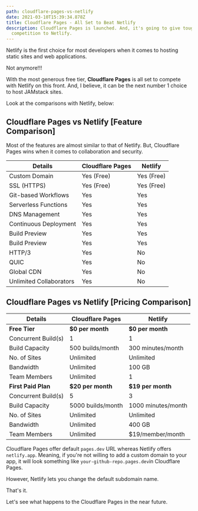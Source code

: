 ```yaml
---
path: cloudflare-pages-vs-netlify
date: 2021-03-10T15:39:34.878Z
title: Cloudflare Pages - All Set to Beat Netlify
description: Cloudflare Pages is launched. And, it's going to give tough
  competition to Netlify.
---
```

Netlify is the first choice for most developers when it comes to hosting static sites and web applications.

Not anymore!!!

With the most generous free tier, **Cloudflare Pages** is all set to compete with Netlify on this front. And, I believe, it can be the next number 1 choice to host JAMstack sites.

Look at the comparisons with Netlify, below:

## Cloudflare Pages vs Netlify \[Feature Comparison]

Most of the features are almost similar to that of Netlify. But, Cloudflare Pages wins when it comes to collaboration and security.

| Details                 | Cloudflare Pages | Netlify    |
| ----------------------- | ---------------- | ---------- |
| Custom Domain           | Yes (Free)       | Yes (Free) |
| SSL (HTTPS)             | Yes (Free)       | Yes (Free) |
| Git-based Workflows     | Yes              | Yes        |
| Serverless Functions    | Yes              | Yes        |
| DNS Management          | Yes              | Yes        |
| Continuous Deployment   | Yes              | Yes        |
| Build Preview           | Yes              | Yes        |
| Build Preview           | Yes              | Yes        |
| HTTP/3                  | Yes              | No         |
| QUIC                    | Yes              | No         |
| Global CDN              | Yes              | No         |
| Unlimited Collaborators | Yes              | No         |

## Cloudflare Pages vs Netlify \[Pricing Comparison]

| Details             | Cloudflare Pages  | Netlify            |
| ------------------- | ----------------- | ------------------ |
| **Free Tier**       | **$0 per month**  | **$0 per month**   |
| Concurrent Build(s) | 1                 | 1                  |
| Build Capacity      | 500 builds/month  | 300 minutes/month  |
| No. of Sites        | Unlimited         | Unlimited          |
| Bandwidth           | Unlimited         | 100 GB             |
| Team Members        | Unlimited         | 1                  |
| **First Paid Plan** | **$20 per month** | **$19 per month**  |
| Concurrent Build(s) | 5                 | 3                  |
| Build Capacity      | 5000 builds/month | 1000 minutes/month |
| No. of Sites        | Unlimited         | Unlimited          |
| Bandwidth           | Unlimited         | 400 GB             |
| Team Members        | Unlimited         | $19/member/month   |



Cloudflare Pages offer default `pages.dev` URL whereas Netlify offers `netlify.app`. Meaning, if you're not willing to add a custom domain to your app, it will look something like `your-github-repo.pages.dev`in Cloudflare Pages.

However, Netlify lets you change the default subdomain name.

That's it.

Let's see what happens to the Cloudflare Pages in the near future.